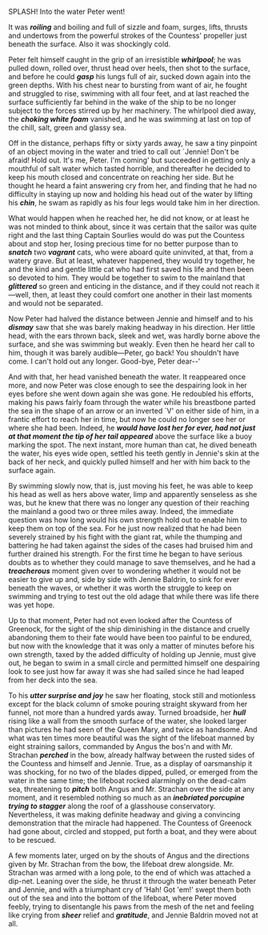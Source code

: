SPLASH! Into the water Peter went!

It was ***roiling*** and boiling and full of sizzle and foam, surges, lifts, thrusts and undertows from the
powerful strokes of the Countess' propeller just beneath the surface. Also it was shockingly cold.

Peter felt himself caught in the grip of an irresistible ***whirlpool***; he was pulled down, rolled over, thrust
head over heels, then shot to the surface, and before he could ***gasp*** his lungs full of air, sucked down
again into the green depths. With his chest near to bursting from want of air, he fought and struggled to
rise, swimming with all four feet, and at last reached the surface sufficiently far behind in the wake of
the ship to be no longer subject to the forces stirred up by her machinery. The whirlpool died away, the
***choking white foam*** vanished, and he was swimming at last on top of the chill, salt, green and glassy sea.

Off in the distance, perhaps fifty or sixty yards away, he saw a tiny pinpoint of an object moving in the
water and tried to call out `Jennie! Don't be afraid! Hold out. It's me, Peter. I'm coming' but succeeded
in getting only a mouthful of salt water which tasted horrible, and thereafter he decided to keep his
mouth closed and concentrate on reaching her side. But he thought he heard a faint answering cry from
her, and finding that he had no difficulty in staying up now and holding his head out of the water by
lifting his ***chin***, he swam as rapidly as his four legs would take him in her direction.

What would happen when he reached her, he did not know, or at least he was not minded to think
about, since it was certain that the sailor was quite right and the last thing Captain Sourlies would do
was put the Countess about and stop her, losing precious time for no better purpose than to ***snatch*** two
***vagrant*** cats, who were aboard quite uninvited, at that, from a watery grave. But at least, whatever
happened, they would try together, he and the kind and gentle little cat who had first saved his life and
then been so devoted to him. They would be together to swim to the mainland that ***glittered*** so green
and enticing in the distance, and if they could not reach it—well, then, at least they could comfort one
another in their last moments and would not be separated.

Now Peter had halved the distance between Jennie and himself and to his ***dismay*** saw that she was
barely making headway in his direction. Her little head, with the ears thrown back, sleek and wet, was
hardly borne above the surface, and she was swimming but weakly. Even then he heard her call to him,
though it was barely audible—Peter, go back! You shouldn't have come. I can't hold out any longer.
Good-bye, Peter dear--'

And with that, her head vanished beneath the water. It reappeared once more, and now Peter was close
enough to see the despairing look in her eyes before she went down again she was gone. He redoubled
his efforts, making his paws fairly foam through the water while his breastbone parted the sea in the
shape of an arrow or an inverted `V' on either side of him, in a frantic effort to reach her in time, but
now he could no longer see her or where she had been. Indeed, he ***would have lost her for ever, had not just at that moment the tip of her tail appeared*** above the surface like a buoy marking the spot. The next instant, more human than cat, he dived beneath the water, his eyes wide open, settled his teeth gently
in Jennie's skin at the back of her neck, and quickly pulled himself and her with him back to the surface
again.

By swimming slowly now, that is, just moving his feet, he was able to keep his head as well as hers above
water, limp and apparently senseless as she was, but he knew that there was no longer any question of
their reaching the mainland a good two or three miles away. Indeed, the immediate question was how
long would his own strength hold out to enable him to keep them on top of the sea. For he just now
realized that he had been severely strained by his fight with the giant rat, while the thumping and
battering he had taken against the sides of the cases had bruised him and further drained his strength.
For the first time he began to have serious doubts as to whether they could manage to save themselves,
and he had a ***treacherous*** moment given over to wondering whether it would not be easier to give up
and, side by side with Jennie Baldrin, to sink for ever beneath the waves, or whether it was worth the
struggle to keep on swimming and trying to test out the old adage that while there was life there was
yet hope.

Up to that moment, Peter had not even looked after the Countess of Greenock, for the sight of the ship
diminishing in the distance and cruelly abandoning them to their fate would have been too painful to be
endured, but now with the knowledge that it was only a matter of minutes before his own strength,
taxed by the added difficulty of holding up Jennie, must give out, he began to swim in a small circle and
permitted himself one despairing look to see just how far away it was she had sailed since he had leaped
from her deck into the sea.

To his ***utter surprise and joy*** he saw her floating, stock still and motionless except for the black column
of smoke pouring straight skyward from her funnel, not more than a hundred yards away. Turned
broadside, her ***hull*** rising like a wall from the smooth surface of the water, she looked larger than
pictures he had seen of the Queen Mary, and twice as handsome. And what was ten times more
beautiful was the sight of the lifeboat manned by eight straining sailors, commanded by Angus the bos'n
and with Mr. Strachan ***perched*** in the bow, already halfway between the rusted sides of the Countess
and himself and Jennie. True, as a display of oarsmanship it was shocking, for no two of the blades
dipped, pulled, or emerged from the water in the same time; the lifeboat rocked alarmingly on the
dead-calm sea, threatening to ***pitch*** both Angus and Mr. Strachan over the side at any moment, and it
resembled nothing so much as an ***inebriated porcupine trying to stagger*** along the roof of a glasshouse
conservatory. Nevertheless, it was making definite headway and giving a convincing demonstration that
the miracle had happened. The Countess of Greenock had gone about, circled and stopped, put forth a
boat, and they were about to be rescued.

A few moments later, urged on by the shouts of Angus and the directions given by Mr. Strachan from
the bow, the lifeboat drew alongside. Mr. Strachan was armed with a long pole, to the end of which was
attached a dip-net. Leaning over the side, he thrust it through the water beneath Peter and Jennie, and
with a triumphant cry of 'Hah! Got 'em!' swept them both out of the sea and into the bottom of the
lifeboat, where Peter moved feebly, trying to disentangle his paws from the mesh of the net and feeling
like crying from ***sheer*** relief and ***gratitude***, and Jennie Baldrin moved not at all.
